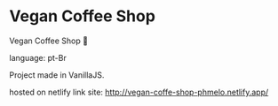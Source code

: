 # Vegan Coffee Shop

Vegan Coffee Shop 🌱

language: pt-Br

Project made in VanillaJS.

hosted on netlify 
link site: http://vegan-coffe-shop-phmelo.netlify.app/
